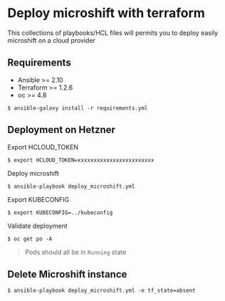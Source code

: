 # Deploy microshift with terraform

This collections of playbooks/HCL files will permits you to deploy easily microshift on a cloud provider

## Requirements

- Ansible >= 2.10
- Terraform >= 1.2.6
- oc >= 4.8

```shell
$ ansible-galaxy install -r requirements.yml
```

## Deployment on Hetzner

Export HCLOUD_TOKEN

```shell
$ export HCLOUD_TOKEN=xxxxxxxxxxxxxxxxxxxxxxxx
```

Deploy microshift

```shell
$ ansible-playbook deploy_microshift.yml
```

Export KUBECONFIG

```shell
$ export KUBECONFIG=../kubeconfig
```

Validate deployment

```shell
$ oc get po -A
```

>Pods should all be in `Running` state

## Delete Microshift instance

```shell
$ ansible-playbook deploy_microshift.yml -e tf_state=absent
```

